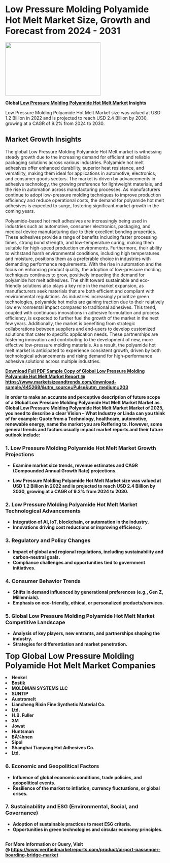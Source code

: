 <H1>Low Pressure Molding Polyamide Hot Melt Market Size, Growth and Forecast from 2024 - 2031</H1><img class="aligncenter size-medium wp-image-584254" src="https://thirdeyenews.in/wp-content/uploads/2024/09/Global-Market-Research-300x168.jpeg" alt="" width="300" height="168" /><p><strong>Global&nbsp;<a href="https://www.marketsizeandtrends.com/download-sample/445268/&amp;utm_source=Pulse&amp;utm_medium=203">Low Pressure Molding Polyamide Hot Melt Market</a> Insights</strong></p><p>Low Pressure Molding Polyamide Hot Melt Market size was valued at USD 1.2 Billion in 2022 and is projected to reach USD 2.4 Billion by 2030, growing at a CAGR of 9.2% from 2024 to 2030.</p><p><h2>Market Growth Insights</h2> <p>The global Low Pressure Molding Polyamide Hot Melt market is witnessing steady growth due to the increasing demand for efficient and reliable packaging solutions across various industries. Polyamide hot melt adhesives offer enhanced durability, superior heat resistance, and versatility, making them ideal for applications in automotive, electronics, and consumer goods sectors. The market is driven by advancements in adhesive technology, the growing preference for lightweight materials, and the rise in automation across manufacturing processes. As manufacturers continue to adopt low-pressure molding techniques to improve production efficiency and reduce operational costs, the demand for polyamide hot melt adhesives is expected to surge, fostering significant market growth in the coming years.</p> <p><strong><a href="#"></a></strong></p> <p>Polyamide-based hot melt adhesives are increasingly being used in industries such as automotive, consumer electronics, packaging, and medical device manufacturing due to their excellent bonding properties. These adhesives provide a range of benefits including faster processing times, strong bond strength, and low-temperature curing, making them suitable for high-speed production environments. Furthermore, their ability to withstand harsh environmental conditions, including high temperatures and moisture, positions them as a preferable choice in industries with demanding performance requirements. With the rise in automation and the focus on enhancing product quality, the adoption of low-pressure molding techniques continues to grow, positively impacting the demand for polyamide hot melt adhesives. The shift toward sustainable and eco-friendly solutions also plays a key role in the market expansion, as manufacturers seek materials that are both efficient and compliant with environmental regulations. As industries increasingly prioritize green technologies, polyamide hot melts are gaining traction due to their relatively low environmental impact compared to traditional adhesives. This trend, coupled with continuous innovations in adhesive formulation and process efficiency, is expected to further fuel the growth of the market in the next few years. Additionally, the market is benefiting from strategic collaborations between suppliers and end-users to develop customized solutions that cater to specific application needs. These partnerships are fostering innovation and contributing to the development of new, more effective low-pressure molding materials. As a result, the polyamide hot melt market is anticipated to experience consistent growth, driven by both technological advancements and rising demand for high-performance adhesive solutions across multiple industries.</p> <p><strong><a href="#"></p><p><span class=""><strong>Download Full PDF Sample Copy of Global Low Pressure Molding Polyamide Hot Melt Market Report</strong> @ <a href="https://www.marketsizeandtrends.com/download-sample/445268/&amp;utm_source=Pulse&amp;utm_medium=203" target="_blank">https://www.marketsizeandtrends.com/download-sample/445268/&amp;utm_source=Pulse&amp;utm_medium=203</a></span></p><p>In order to make an accurate and perceptive description of future scope of a Global&nbsp;Low Pressure Molding Polyamide Hot Melt Market Market as Global&nbsp;Low Pressure Molding Polyamide Hot Melt Market Market of 2025, you need to describe a clear Vision &ndash; What Industry or Linda can you think of for example: Quote from a Technology, healthcare, automotive, renewable energy, name the market you are Reffering to. However, some general trends and factors usually impact market reports and their future outlook include:</p><h3>1.&nbsp;<strong>Low Pressure Molding Polyamide Hot Melt Market Growth Projections</strong></h3><ul><li>Examine market size trends, revenue estimates and CAGR (Compounded Annual Growth Rate) projections.</li><li><p>Low Pressure Molding Polyamide Hot Melt Market size was valued at USD 1.2 Billion in 2022 and is projected to reach USD 2.4 Billion by 2030, growing at a CAGR of 9.2% from 2024 to 2030.</p></li></ul><h3>2.&nbsp;<strong>Low Pressure Molding Polyamide Hot Melt Market Technological Advancements</strong></h3><ul><li>Integration of AI, IoT, blockchain, or automation in the industry.</li><li>Innovations driving cost reductions or improving efficiency.</li></ul><h3>3.&nbsp;<strong>Regulatory and Policy Changes</strong></h3><ul><li>Impact of global and regional regulations, including sustainability and carbon-neutral goals.</li><li>Compliance challenges and opportunities tied to government initiatives.</li></ul><h3>4.&nbsp;<strong>Consumer Behavior Trends</strong></h3><ul><li>Shifts in demand influenced by generational preferences (e.g., Gen Z, Millennials).</li><li>Emphasis on eco-friendly, ethical, or personalized products/services.</li></ul><h3>5.&nbsp;<strong>Global Low Pressure Molding Polyamide Hot Melt Market Competitive Landscape</strong></h3><ul><li>Analysis of key players, new entrants, and partnerships shaping the industry.</li><li>Strategies for differentiation and market penetration.</li></ul><p data-pm-slice="1 1 []"><span style="color: inherit; font-family: inherit; font-size: 25px;">Top Global Low Pressure Molding Polyamide Hot Melt Market Companies</span></p><div class="" data-test-id=""><p><li>Henkel</li><li> Bostik</li><li> MOLDMAN SYSTEMS LLC</li><li> SUNTIP</li><li> Austromelt</li><li> Liancheng Rixin Fine Synthetic Material Co.</li><li> Ltd.</li><li> H.B. Fuller</li><li> 3M</li><li> Jowat</li><li> Huntsman</li><li> BÃ¼hnen</li><li> Sipol</li><li> Shanghai Tianyang Hot Adhesives Co.</li><li> Ltd.</li></p></div><h3>6.&nbsp;<strong>Economic and Geopolitical Factors</strong></h3><ul><li>Influence of global economic conditions, trade policies, and geopolitical events.</li><li>Resilience of the market to inflation, currency fluctuations, or global crises.</li></ul><h3>7.&nbsp;<strong>Sustainability and ESG (Environmental, Social, and Governance)</strong></h3><ul><li>Adoption of sustainable practices to meet ESG criteria.</li><li>Opportunities in green technologies and circular economy principles.</li></ul><h2><strong style="font-size: 14px;">For More Information or Query, Visit @&nbsp;</strong><a style="background-color: #ffffff; font-size: 14px;" href="https://www.marketsizeandtrends.com/report/low-pressure-molding-polyamide-hot-melt-market/" target="_blank">https://www.verifiedmarketreports.com/product/airport-passenger-boarding-bridge-market</a></h2>
